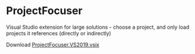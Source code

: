 # ProjectFocuser

Visual Studio extension for large solutions - choose a project, and only load projects it references (directly or indirectly)

Download [ProjectFocuser.VS2019.vsix](https://github.com/grantph/ProjectFocuser/blob/master/ProjectFocuser.VS2019.vsix)